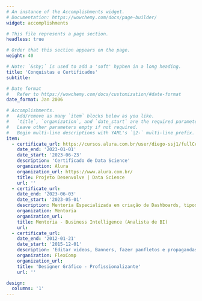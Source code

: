 ```yaml
---
# An instance of the Accomplishments widget.
# Documentation: https://wowchemy.com/docs/page-builder/
widget: accomplishments

# This file represents a page section.
headless: true

# Order that this section appears on the page.
weight: 40

# Note: `&shy;` is used to add a 'soft' hyphen in a long heading.
title: 'Conquistas e Certificados'
subtitle:

# Date format
#   Refer to https://wowchemy.com/docs/customization/#date-format
date_format: Jan 2006

# Accomplishments.
#   Add/remove as many `item` blocks below as you like.
#   `title`, `organization`, and `date_start` are the required parameters.
#   Leave other parameters empty if not required.
#   Begin multi-line descriptions with YAML's `|2-` multi-line prefix.
item:
  - certificate_url: https://cursos.alura.com.br/user/diego-ssj1/fullCertificate/2b4002700ac219906f9c4a8254643eca
    date_end: '2023-01-01'
    date_start: '2023-06-23'
    description: 'Certificado de Data Science'
    organization: Alura
    organization_url: https://www.alura.com.br/
    title: Projeto Desenvolve | Data Science
    url: ''
  - certificate_url: 
    date_end: '2023-06-03'
    date_start: '2023-05-01'
    description: Mentoria Especializada em criação de Dashboards, tipos de Dados e uso do SQL e criação de Portfolio utilizando o Tableau e Figma feita pela Mentora Giuliana de Jong do Grupo Boticário.
    organization: Mentoria 
    organization_url: 
    title: Mentoria - Business Intelligence (Analista de BI)
    url: 
  - certificate_url: 
    date_end: '2012-01-21'
    date_start: '2015-12-01'
    description: 'Editar videos, Banners, fazer panfletos e propagandas, programas utilizados Photoshop, Indesign, CorelDraw, Ilustrator.'
    organization: FlexComp
    organization_url: 
    title: 'Designer Gráfico - Profissionalizante'
    url: ''

design:
  columns: '1'
---
```

